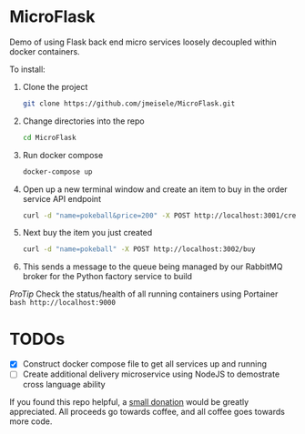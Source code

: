 # MicroFlask
Demo of using Flask back end micro services loosely decoupled within docker containers.

To install:

1. Clone the project
    ```bash
    git clone https://github.com/jmeisele/MicroFlask.git
    ```
2. Change directories into the repo
    ```bash
    cd MicroFlask
    ```
3. Run docker compose
    ```bash
    docker-compose up
    ```
4. Open up a new terminal window and create an item to buy in the order service API endpoint
    ```bash
    curl -d "name=pokeball&price=200" -X POST http://localhost:3001/create
    ```
5. Next buy the item you just created
    ```bash
    curl -d "name=pokeball" -X POST http://localhost:3002/buy
    ```
6. This sends a message to the queue being managed by our RabbitMQ broker for the Python factory service to build


_ProTip_ Check the status/health of all running containers using Portainer
    ```bash
    http://localhost:9000
    ```
# TODOs
- [X] Construct docker compose file to get all services up and running
- [ ] Create additional delivery microservice using NodeJS to demostrate cross language ability

If you found this repo helpful, a [small donation](https://www.buymeacoffee.com/VlduzAG) would be greatly appreciated. 
All proceeds go towards coffee, and all coffee goes towards more code.
